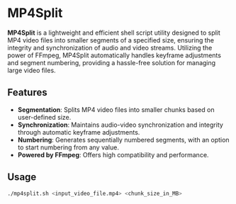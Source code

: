 # MP4Split

**MP4Split** is a lightweight and efficient shell script utility designed to split MP4 video files into smaller segments of a specified size, ensuring the integrity and synchronization of audio and video streams. Utilizing the power of FFmpeg, MP4Split automatically handles keyframe adjustments and segment numbering, providing a hassle-free solution for managing large video files.

## Features
- **Segmentation**: Splits MP4 video files into smaller chunks based on user-defined size.
- **Synchronization**: Maintains audio-video synchronization and integrity through automatic keyframe adjustments.
- **Numbering**: Generates sequentially numbered segments, with an option to start numbering from any value.
- **Powered by FFmpeg**: Offers high compatibility and performance.

## Usage
```sh
./mp4split.sh <input_video_file.mp4> <chunk_size_in_MB>
